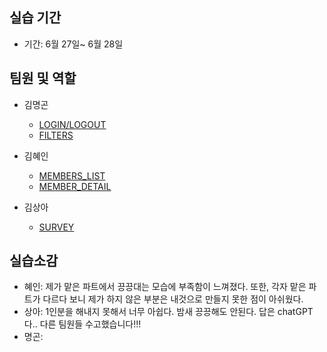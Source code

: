 ## 실습 기간

- 기간: 6월 27일~ 6월 28일

## 팀원 및 역할

- 김명곤
  - [LOGIN/LOGOUT](https://github.com/SSSanga/toy_servlet/blob/main/src/main/java/com/example/toy_servlet/controlls/LoginCreateServlet.java)
  - [FILTERS](https://github.com/SSSanga/toy_servlet/tree/main/src/main/java/com/example/toy_servlet/Filters)

- 김혜인
  - [MEMBERS_LIST](https://github.com/SSSanga/toy_servlet/blob/main/src/main/java/com/example/toy_servlet/controlls/MembersServlet.java)
  - [MEMBER_DETAIL](https://github.com/SSSanga/toy_servlet/blob/main/src/main/java/com/example/toy_servlet/controlls/MembersInfoServlet.java)

- 김상아
  - [SURVEY](https://github.com/SSSanga/toy_servlet/blob/main/src/main/java/com/example/toy_servlet/controlls/surveyServletJSPing.java)

## 실습소감
- 혜인: 제가 맡은 파트에서 끙끙대는 모습에 부족함이 느껴졌다. 또한, 각자 맡은 파트가 다르다 보니 제가 하지 않은 부분은 내것으로 만들지 못한 점이 아쉬웠다. 
- 상아: 1인분을 해내지 못해서 너무 아쉽다. 밤새 끙끙해도 안된다. 답은 chatGPT다.. 다른 팀원들 수고했습니다!!!
- 명곤: 
